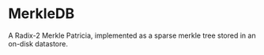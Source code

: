 # MerkleDB
A Radix-2 Merkle Patricia, implemented as a sparse merkle tree stored in an on-disk datastore.
